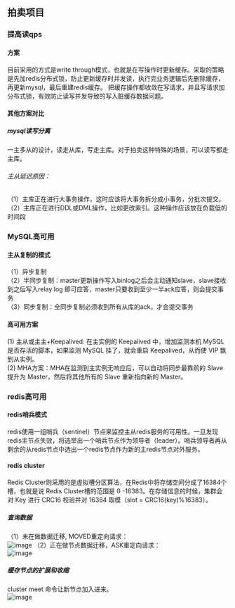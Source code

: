 ## 拍卖项目
### 提高读qps
#### 方案
目前采用的方式是write through模式，也就是在写操作时更新缓存。采取的策略是先加redis分布式锁，防止更新缓存时并发读，执行完业务逻辑后先删除缓存，再更新mysql，最后重建redis缓存。
把缓存操作都收敛在写请求，并且写请求加分布式锁，有效防止读写并发导致的写入脏缓存数据问题。
#### 其他方案对比
##### mysql读写分离
一主多从的设计，读走从库，写走主库。对于拍卖这种特殊的场景，可以读写都走主库。
###### 主从延迟原因：
（1）主库正在进行大事务操作，这时应该将大事务拆分成小事务，分批次提交。  
（2）主库正在进行DDL或DML操作，比如更改索引。这种操作应该放在负载低的时间段  
### MySQL高可用  
#### 主从复制的模式
（1）异步复制  
（2）半同步复制：master更新操作写入binlog之后会主动通知slave，slave接收到之后写入relay log 即可应答，master只要收到至少一半ack应答，则会提交事务  
（3）同步复制：全同步复制必须收到所有从库的ack，才会提交事务  
#### 高可用方案
(1) 主从或主主+Keepalived:  在主实例的 Keepalived 中，增加监测本机 MySQL 是否存活的脚本，如果监测 MySQL 挂了，就会重启 Keepalived，从而使 VIP 飘到从实例。  
(2) MHA方案：MHA在监测到主实例无响应后，可以自动将同步最靠前的 Slave 提升为 Master，然后将其他所有的 Slave 重新指向新的 Master。  
### redis高可用 
#### redis哨兵模式
redis使用一组哨兵（sentinel）节点来监控主从redis服务的可用性。一旦发现redis主节点失效，将选举出一个哨兵节点作为领导者（leader）。哨兵领导者再从剩余的从redis节点中选出一个redis节点作为新的主redis节点对外服务。  
#### redis cluster  
Redis Cluster则采用的是虚拟槽分区算法，在Redis中将存储空间分成了16384个槽，也就是说 Redis Cluster槽的范围是 0 -16383。在存储信息的时候，集群会对 Key 进行 CRC16 校验并对 16384 取模（slot = CRC16(key)%16383）。
##### 查询数据  
（1）未在做数据迁移, MOVED重定向请求：  
![image](https://user-images.githubusercontent.com/35059921/166395602-cdcd4b89-1549-4d6f-97e8-c58728c571aa.png)
（2）正在做节点数据迁移，ASK重定向请求：  
![image](https://user-images.githubusercontent.com/35059921/166395695-44f47957-dd6a-495c-814b-87fb16f388f9.png)
##### 缓存节点的扩展和收缩  
cluster meet 命令让新节点加入进来。  
![image](https://user-images.githubusercontent.com/35059921/166395956-f568c54d-6693-4c9b-836b-92aecbd604e9.png)





